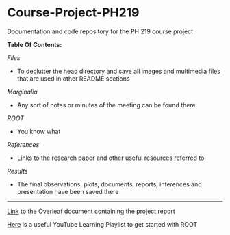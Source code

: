 # Course-Project-PH219
Documentation and code repository for the PH 219 course project

**Table Of Contents:**

*Files*
 - To declutter the head directory and save all images and multimedia files that are used in other README sections
 
*Marginalia*
 - Any sort of notes or minutes of the meeting can be found there
 
*ROOT*
 - You know what
 
*References*
 - Links to the research paper and other useful resources referred to
 
*Results*
 - The final observations, plots, documents, reports, inferences and presentation have been saved there

- - - -

[Link](https://www.overleaf.com/read/bsmnjtskbbjr) to the Overleaf document containing the project report

[Here](https://www.youtube.com/playlist?list=PLJZI0Nq8pgrScd_mR_ruxXD7N8dxFZtXv) is a useful YouTube Learning Playlist to get started with ROOT
